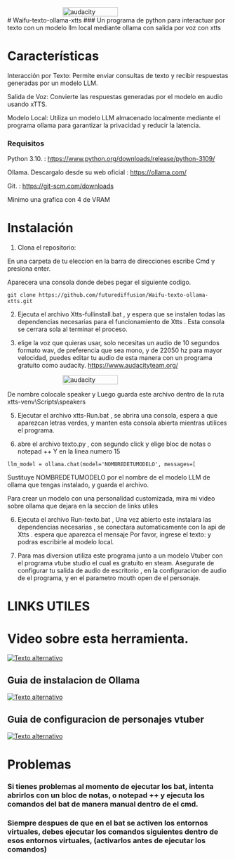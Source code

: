 <div style="display: flex; justify-content: center;">
<img src="https://i.imgur.com/bCERKil.png" alt="audacity" width="50%">
</div>
# Waifu-texto-ollama-xtts
### Un programa  de python para interactuar por texto  con un modelo llm local mediante ollama con salida por voz con xtts

# Características
Interacción por Texto: Permite enviar consultas de texto y recibir respuestas generadas por un modelo LLM.

Salida de Voz: Convierte las respuestas generadas por el modelo en audio usando xTTS.

Modelo Local: Utiliza un modelo LLM almacenado localmente mediante el programa ollama para garantizar la privacidad y reducir la latencia.

### Requisitos
Python 3.10. : https://www.python.org/downloads/release/python-3109/

Ollama. Descargalo desde su web oficial : https://ollama.com/

Git. : https://git-scm.com/downloads

Minimo una grafica con 4 de VRAM

# Instalación
1. Clona el repositorio:

En una carpeta de tu eleccion en la barra de direcciones escribe Cmd y presiona enter.

Aparecera una consola donde debes pegar el siguiente codigo. 

```
git clone https://github.com/futurediffusion/Waifu-texto-ollama-xtts.git
```
2. Ejecuta el archivo Xtts-fullinstall.bat , y espera que se instalen todas las dependencias necesarias para el funcionamiento de Xtts . 
Esta consola se cerrara sola al terminar el proceso.

3. elige la voz que quieras usar, solo necesitas un audio de 10 segundos formato wav, de preferencia que sea mono, y de 22050 hz para mayor velocidad, puedes editar tu audio de esta manera con un programa gratuito como audacity.  https://www.audacityteam.org/
<div style="display: flex; justify-content: center;">
<img src="https://i.imgur.com/YUQsYjM.png" alt="audacity" width="50%">
</div>

De nombre colocale speaker y Luego guarda este archivo dentro de la ruta xtts-venv\Scripts\speakers 


5. Ejecutar el archivo xtts-Run.bat , se abrira una consola, espera a que aparezcan letras verdes, y manten esta consola abierta mientras utilices el programa. 

6. abre el archivo texto.py , con segundo click y elige bloc de notas o notepad ++ 
Y en la linea numero 15
```
llm_model = ollama.chat(model='NOMBREDETUMODELO', messages=[
```

Sustituye NOMBREDETUMODELO por el nombre de el modelo LLM de ollama que tengas instalado, y guarda el archivo. 

Para crear un modelo con una personalidad customizada, mira mi video sobre ollama que dejara en la seccion de links utiles 

6.  Ejecuta el archivo Run-texto.bat ,  Una vez abierto este instalara las dependencias necesarias , se conectara automaticamente con la api de Xtts . espera que aparezca el mensaje Por favor, ingrese el texto: y podras escribirle al modelo local. 

7. Para mas diversion utiliza este programa junto a un modelo Vtuber con el programa vtube studio el cual es gratuito en steam.  Asegurate de configurar tu salida de audio de escritorio , en la configuracion de audio de el programa,  y en el parametro mouth open de el personaje. 


# LINKS UTILES


# Video sobre esta herramienta.

[![Texto alternativo](https://i.imgur.com/bYkVb9V.png)](https://youtu.be/8zKrHNf9GxA)
   

## Guia de instalacion de Ollama


[![Texto alternativo](https://i.imgur.com/JH0clgd.png)](https://www.youtube.com/watch?v=psdU-CqFgcA)

## Guia de configuracion de personajes vtuber

[![Texto alternativo](https://i.imgur.com/fnHBRE9.png)](https://www.youtube.com/watch?v=b6D94bRp9cc)

# Problemas
### Si tienes problemas al momento de ejecutar los bat, intenta abrirlos con un bloc de notas, o notepad ++ y ejecuta los comandos del bat de manera manual dentro de el cmd. 
### Siempre despues de que en el bat se activen los entornos virtuales, debes ejecutar los comandos siguientes dentro de esos entornos virtuales, (activarlos antes de ejecutar los comandos)





